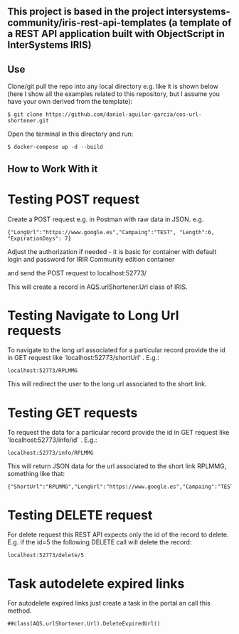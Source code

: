 
## This project is based in the project intersystems-community/iris-rest-api-templates (a template of a REST API application built with ObjectScript in InterSystems IRIS)


## Use

Clone/git pull the repo into any local directory e.g. like it is shown below 
(here I show all the examples related to this repository, but I assume you have your own derived from the template):

```
$ git clone https://github.com/daniel-aguilar-garcia/cos-url-shortener.git
```

Open the terminal in this directory and run:

```
$ docker-compose up -d --build
```


## How to Work With it

# Testing POST request

Create a POST request e.g. in Postman with raw data in JSON. e.g.

```
{"LongUrl":"https://www.google.es","Campaing":"TEST", "Length":6, "ExpirationDays": 7}
```

Adjust the authorization if needed - it is basic for container with default login and password for IRIR Community edition container

and send the POST request to localhost:52773/

This will create a record in AQS.urlShortener.Url class of IRIS.


# Testing Navigate to Long Url requests

To navigate to the long url associated for a particular record provide the id in GET request like 'localhost:52773/shortUrl' . E.g.:

```
localhost:52773/RPLMMG
```

This will redirect the user to the long url associated to the short link.


# Testing GET requests

To request the data for a particular record provide the id in GET request like 'localhost:52773/info/id' . E.g.:

```
localhost:52773/info/RPLMMG
```

This will return JSON data for the url associated to the short link RPLMMG, something like that:

```
{"ShortUrl":"RPLMMG","LongUrl":"https://www.google.es","Campaing":"TEST","Length":6,"Clicked":false,"ExpirationDays":7,"ExpirationDate":66517}
```


# Testing DELETE request

For delete request this REST API expects only the id of the record to delete. E.g. if the id=5 the following DELETE call will delete the record:

```
localhost:52773/delete/5
```

# Task autodelete expired links

For autodelete expired links just create a task in the portal an call this method.

```
##class(AQS.urlShortener.Url).DeleteExpiredUrl()
```

